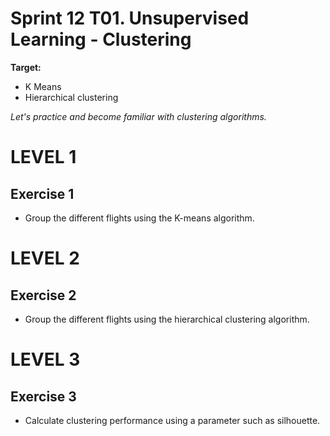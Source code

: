 # Sprint 12 T01. Unsupervised Learning - Clustering

**Target:**
* K Means
* Hierarchical clustering

_Let's practice and become familiar with clustering algorithms._

# LEVEL 1

 ## Exercise 1
  - Group the different flights using the K-means algorithm.

 # LEVEL 2
 
 ## Exercise 2
 - Group the different flights using the hierarchical clustering algorithm.
  
# LEVEL 3

## Exercise 3
 - Calculate clustering performance using a parameter such as silhouette.
